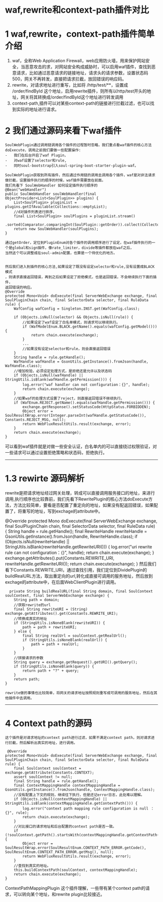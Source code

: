 # waf,rewrite和context-path插件对比 #
# 1 waf,rewrite，context-path插件简单介绍	

1. waf，全称Web Application Firewall，web应用防火墙，用来保护网站安全，当恶意攻击的求，对网站安全构成威胁时，可以启用waf插件，查找到恶意请求，比如通过恶意请求的链接地址，请求头的请求参数，设置状态码500，网关不再转发，直接把请求拦截，放回错误的响应码。
2. rewrite，对请求地址进行重写，比如将 /http/test/**，设置成 /order/findById 这个地址，启用rewrite插件，则所有以http/test开头的地址，网关将其转换成/order/findById这个地址进行转发调用
3. context-path,插件可以对某些context-path的链接进行拦截过滤，也可以找到实际的地址进行请求。
    		
# 2 我们通过源码来看下waf插件 #

	SoulWebPlugin通过调用链调用各个插件的过程暂时忽略，我们重点看waf插件的核心方法doExecute，调用之前我们要做一些配置操作:
	-   我们在后台开启了waf Plugin，
	- 	对waf设置了selector和rule,
	- 	同时soul-bootstrap引入soul-spring-boot-starter-plugin-waf。
	
	SoulWebPlugin获取到所有插件，然后通过作用链的调用去调用各个插件，waf是对非法请求做拦截，设置插件执行的顺序的时候，waf插件需要放在前面。
	我们先看下 SoulWebHandler 如何设定插件执行顺序的
	@Bean("webHandler")
    public SoulWebHandler soulWebHandler(final ObjectProvider<List<SoulPlugin>> plugins) {
        List<SoulPlugin> pluginList = plugins.getIfAvailable(Collections::emptyList);
		//d对插件列表进行排序，
        final List<SoulPlugin> soulPlugins = pluginList.stream()
                .sorted(Comparator.comparingInt(SoulPlugin::getOrder)).collect(Collectors.toList());
        return new SoulWebHandler(soulPlugins);
    }
	
	通过getOrder，定位到PluginEnum对各个插件的调用顺序进行了设定，在waf插件执行的一个是global和sign插件，像rate_limiter，divide等插件都放在waf之后，
	当然这个可以调整成在soul-admin配置，也算是一个待优化的地方。

	
	然后我们进入到插件的核心方法,如果设定了既没有设定selector和rule,没有设置成BLACK模式
	，则请求直接返回错误，再到之后如果设定了拒绝模式，也是返回错误，不会继续执行下面的插件，
	返回错误的响应。
	@Override
    protected Mono<Void> doExecute(final ServerWebExchange exchange, final SoulPluginChain chain, final SelectorData selector, final RuleData rule) {
        WafConfig wafConfig = Singleton.INST.get(WafConfig.class);
		
        if (Objects.isNull(selector) && Objects.isNull(rule)) {
			//如果设定了waf设定了白名单模式，则请求可以继续执行。
			if (WafModelEnum.BLACK.getName().equals(wafConfig.getModel())) {
                return chain.execute(exchange);
            }
            ...
			//如果没有设定selector和rule，则会直接返回错误
        }
        String handle = rule.getHandle();
        WafHandle wafHandle = GsonUtils.getInstance().fromJson(handle, WafHandle.class);
		//增加校验，必须设定处理方式，是拒绝还是允许以及状态码
        if (Objects.isNull(wafHandle) || StringUtils.isBlank(wafHandle.getPermission())) {
            log.error("waf handler can not configuration：{}", handle);
            return chain.execute(exchange);
        }
		//如果waf的处理方式设置了reject，则直接返回错误不继续执行。
        if (WafEnum.REJECT.getName().equals(wafHandle.getPermission())) {
            exchange.getResponse().setStatusCode(HttpStatus.FORBIDDEN);
            Object error = SoulResultWrap.error(Integer.parseInt(wafHandle.getStatusCode()), Constants.REJECT_MSG, null);
            return WebFluxResultUtils.result(exchange, error);
        }
        return chain.execute(exchange);
    }
  可以看到waf插件就是对做一些安全认证，白名单内的可以直接绕过权限验证，对一些请求可以通过设置拒绝策略和状态码，拒绝执行。

----------
# 1.3 rewirte 源码解析 #
rewrite是把请求地址经过网关处理，转成可以直接调用服务接口的地址，来进行调用,执行顺序也比较靠前，我们先看下RewritePlugin的核心方法doExecute方法，方法比较简单，要看是否配置了重定向的地址，如果没有配返回错误，如果配置了，将重写的地址，写到exchage的attribute中。
	
@Override
    protected Mono<Void> doExecute(final ServerWebExchange exchange, final SoulPluginChain chain, final SelectorData selector, final RuleData rule) {
        String handle = rule.getHandle();
        final RewriteHandle rewriteHandle = GsonUtils.getInstance().fromJson(handle, RewriteHandle.class);
        if (Objects.isNull(rewriteHandle) || StringUtils.isBlank(rewriteHandle.getRewriteURI())) {
            log.error("uri rewrite rule can not configuration：{}", handle);
            return chain.execute(exchange);
        }
        exchange.getAttributes().put(Constants.REWRITE_URI, rewriteHandle.getRewriteURI());
        return chain.execute(exchange);
    }
	然后我们看下Constants.REWRITE_URI，通过查找引用，我们定位到DividePlugin的buildRealURL方法，取出重定向的url,转化成直接可调用的服务地址，然后放到exchage的attribute中，在后面WebClientPlugin进行调用。
	
	  private String buildRealURL(final String domain, final SoulContext soulContext, final ServerWebExchange exchange) {
        String path = domain;
		//获取rewrite的url
        final String rewriteURI = (String) exchange.getAttributes().get(Constants.REWRITE_URI);
		//转换成真实的地址
        if (StringUtils.isNoneBlank(rewriteURI)) {
            path = path + rewriteURI;
        } else {
            final String realUrl = soulContext.getRealUrl();
            if (StringUtils.isNoneBlank(realUrl)) {
                path = path + realUrl;
            }
        }
		//拼接请求的参数
        String query = exchange.getRequest().getURI().getQuery();
        if (StringUtils.isNoneBlank(query)) {
            return path + "?" + query;
        }
        return path;
    }
	
	rewrite做的事情也比较简单，将网关的请求地址按照规则重写成可调用的服务地址，然后在其他插件中去调用。
	

----------
# 4 Context path的源码 #
	这个插件是对请求地址的context path进行过滤，如果不满足context path，则对请求进行拦截，然后解析出真实的地址，进行调用。

	 @Override
    protected Mono<Void> doExecute(final ServerWebExchange exchange, final SoulPluginChain chain, final SelectorData selector, final RuleData rule) {
        final SoulContext soulContext = exchange.getAttribute(Constants.CONTEXT);
        assert soulContext != null;
        final String handle = rule.getHandle();
        final ContextMappingHandle contextMappingHandle = GsonUtils.getInstance().fromJson(handle, ContextMappingHandle.class);
		//没有配置上下文的规则，继续往下执行，但是还记error日志，此处难以理解。
        if (Objects.isNull(contextMappingHandle) || StringUtils.isBlank(contextMappingHandle.getContextPath())) {
            log.error("context path mapping rule configuration is null ：{}", rule);
            return chain.execute(exchange);
        }
        //对比接口的请求地址和后台配置的context path是否一致。
        if (!soulContext.getPath().startsWith(contextMappingHandle.getContextPath())) {
            Object error = SoulResultWrap.error(SoulResultEnum.CONTEXT_PATH_ERROR.getCode(), SoulResultEnum.CONTEXT_PATH_ERROR.getMsg(), null);
            return WebFluxResultUtils.result(exchange, error);
        }
		//查找到真实的地址。
        this.buildContextPath(soulContext, contextMappingHandle);
        return chain.execute(exchange);
    }
	
ContextPathMappingPlugin 这个插件理解，一些带有某个context path的请求，可以转向某个地址，和rewrite plugin比较接近。
	
	
	



	
	
	

		
